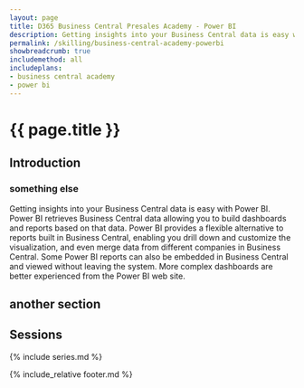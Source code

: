 ```yaml
---
layout: page
title: D365 Business Central Presales Academy - Power BI
description: Getting insights into your Business Central data is easy with Power BI. Power BI retrieves Business Central data allowing you to build dashboards and reports based on that data. Power BI provides a flexible alternative to reports built in Business Central, enabling you drill down and customize the visualization, and even merge data from different companies in Business Central. Some Power BI reports can also be embedded in Business Central and viewed without leaving the system. More complex dashboards are better experienced from the Power BI web site.
permalink: /skilling/business-central-academy-powerbi
showbreadcrumb: true
includemethod: all
includeplans:
- business central academy
- power bi
---
```


# {{ page.title }}

## Introduction
### something else

Getting insights into your Business Central data is easy with Power BI. Power BI retrieves Business Central data allowing you to build dashboards and reports based on that data. Power BI provides a flexible alternative to reports built in Business Central, enabling you drill down and customize the visualization, and even merge data from different companies in Business Central. Some Power BI reports can also be embedded in Business Central and viewed without leaving the system. More complex dashboards are better experienced from the Power BI web site.

## another section

## Sessions

{% include series.md %}

{% include_relative footer.md %}
